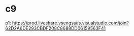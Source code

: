 # c9
p1: https://prod.liveshare.vsengsaas.visualstudio.com/join?62D2A6DE293CBDF208C8688DD06159563F41

